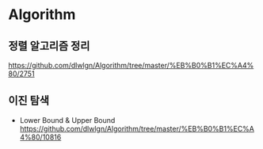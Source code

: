 # Algorithm

## 정렬 알고리즘 정리
https://github.com/dlwlgn/Algorithm/tree/master/%EB%B0%B1%EC%A4%80/2751

## 이진 탐색
 - Lower Bound & Upper Bound https://github.com/dlwlgn/Algorithm/tree/master/%EB%B0%B1%EC%A4%80/10816
